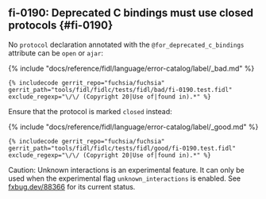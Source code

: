 ## fi-0190: Deprecated C bindings must use closed protocols {#fi-0190}

No `protocol` declaration annotated with the `@for_deprecated_c_bindings`
attribute can be `open` or `ajar`:

{% include "docs/reference/fidl/language/error-catalog/label/_bad.md" %}

```fidl
{% includecode gerrit_repo="fuchsia/fuchsia" gerrit_path="tools/fidl/fidlc/tests/fidl/bad/fi-0190.test.fidl" exclude_regexp="\/\/ (Copyright 20|Use of|found in).*" %}
```

Ensure that the protocol is marked `closed` instead:

{% include "docs/reference/fidl/language/error-catalog/label/_good.md" %}

```fidl
{% includecode gerrit_repo="fuchsia/fuchsia" gerrit_path="tools/fidl/fidlc/tests/fidl/good/fi-0190.test.fidl" exclude_regexp="\/\/ (Copyright 20|Use of|found in).*" %}
```

<!-- TODO(fxbug.dev/88366): Delete when unknown interactions are fully activated. -->

Caution: Unknown interactions is an experimental feature. It can only be used
when the experimental flag `unknown_interactions` is enabled. See
[fxbug.dev/88366](https://fxbug.dev/88366) for its current status.
